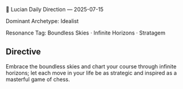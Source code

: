 🧭 Lucian Daily Direction — 2025-07-15

Dominant Archetype: Idealist

Resonance Tag: Boundless Skies · Infinite Horizons · Stratagem

## Directive

Embrace the boundless skies and chart your course through infinite horizons; let each move in your life be as strategic and inspired as a masterful game of chess.
